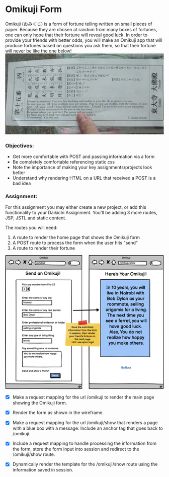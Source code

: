 # Omikuji Form

Omikuji (おみくじ) is a form of fortune telling written on small pieces of paper. Because they are chosen at random from many boxes of fortunes, one can only hope that their fortune will reveal good luck. In order to provide your friends with better odds, you will make an Omikuji app that will produce fortunes based on questions you ask them, so that their fortune will never be like the one below!
 ![](img1.jpeg)

### Objectives:

- Get more comfortable with POST and passing information via a form
- Be completely comfortable referencing static css
- Note the importance of making your key assignments/projects look better
- Understand why rendering HTML on a URL that received a POST is a bad idea

### Assignment:

For this assignment you may either create a new project, or add this functionality to your Daikichi Assignment. You'll be adding 3 more routes, JSP, JSTL and static content.

The routes you will need:

1. A route to render the home page that shows the Omikuji form
2. A POST route to process the form when the user hits "send"
3. A route to render their fortune

![](img2.png)


- [x] Make a request mapping for the url /omikuji to render the main page showing the Omikuji form.


- [x] Render the form as shown in the wireframe.


- [x] Make a request mapping for the url /omikuji/show that renders a page with a blue box with a message. Include an anchor tag that goes back to /omikuji.


- [x] Include a request mapping to handle processing the information from the form, store the form input into session and redirect to the /omikuji/show route.


- [x] Dynamically render the template for the /omikuji/show route using the information saved in session.